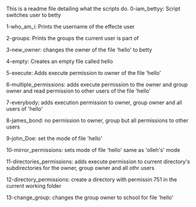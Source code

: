 This is a readme file detailing what the scripts do.
0-iam_bettyy: Script switches user to betty

1-who_am_i: Prints the username of the effecte user

2-groups: Prints the groups the current user is part of

3-new_owner: changes the owner of the file 'hello' to betty

4-empty: Creates an empty file called hello

5-execute: Adds execute permission to owner of the file 'hello'

6-multiple_permissions: adds execute permission to the owner and group owner and read permission to other users of the file 'hello'

7-everybody: adds execution permission to owner, group owner and all users of 'hello'

8-james_bond: no permission to owner, group but all permissions to other users

9-john_Doe: set the mode of file 'hello'

10-mirror_permissions: sets mode of file 'hello' same as 'olleh's' mode

11-directories_permissions: adds execute permission to current directory's subdirectories for the owner, group owner and all othr users

12-directory_permissions: create a directory with permissin 751 in the current working folder

13-change_group: changes the group owner to school for file 'hello'
